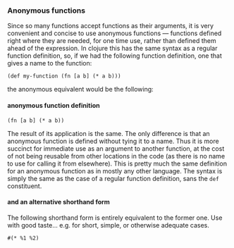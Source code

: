 ### Anonymous functions
Since so many functions accept functions as their arguments, it is very convenient and concise to use anonymous functions ― functions defined right where they are needed, for one time use, rather than defined them ahead of the expression. In clojure this has the same syntax as a regular function definition, so, if we had the following function definition, one that gives a name to the function:

```
(def my-function (fn [a b] (* a b)))
```

the anonymous equivalent would be the following:

#### anonymous function definition
```
(fn [a b] (* a b))
```

The result of its application is the same. The only difference is that an anonymous function is defined without tying it to a name. Thus it is more succinct for immediate use as an argument to another function, at the cost of not being reusable from other locations in the code (as there is no name to use for calling it from elsewhere). This is pretty much the same definition for an anonymous function as in mostly any other language. The syntax is simply the same as the case of a regular function definition, sans the `def` constituent.

#### and an alternative shorthand form
The following shorthand form is entirely equivalent to the former one. Use with good taste... e.g. for short, simple, or otherwise adequate cases.
```
#(* %1 %2)
```
